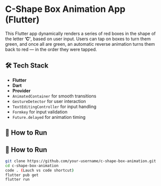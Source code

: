 # C-Shape Box Animation App (Flutter)

This Flutter app dynamically renders a series of red boxes in the shape of the letter **‘C’**, based on user input. Users can tap on boxes to turn them green, and once all are green, an automatic reverse animation turns them back to red — in the order they were tapped.


## 🛠️ Tech Stack

- **Flutter**
- **Dart**
- **Provider**
- `AnimatedContainer` for smooth transitions
- `GestureDetector` for user interaction
- `TextEditingController` for input handling
- `Formkey` for input validation
- `Future.delayed` for animation timing

## 🧪 How to Run
## 🧪 How to Run

```bash
git clone https://github.com/your-username/c-shape-box-animation.git
cd c-shape-box-animation
code . (Lauch vs code shortcut)
flutter pub get
flutter run

